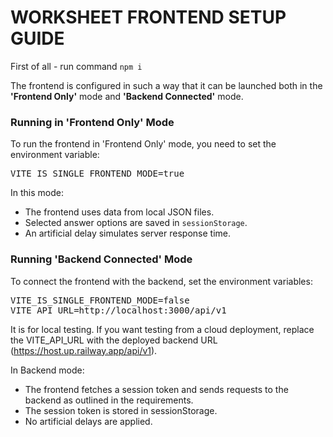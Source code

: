 # WORKSHEET FRONTEND SETUP GUIDE

First of all - run command `npm i`

The frontend is configured in such a way that it can be launched both in the **'Frontend Only'** mode and **'Backend Connected'** mode.

### Running in 'Frontend Only' Mode

To run the frontend in 'Frontend Only' mode, you need to set the environment variable:

<pre>
VITE_IS_SINGLE_FRONTEND_MODE=true
</pre>

In this mode:

- The frontend uses data from local JSON files.
- Selected answer options are saved in `sessionStorage`.
- An artificial delay simulates server response time.

### Running 'Backend Connected' Mode

To connect the frontend with the backend, set the environment variables:

<pre>
VITE_IS_SINGLE_FRONTEND_MODE=false
VITE_API_URL=http://localhost:3000/api/v1
</pre>

It is for local testing. If you want testing from a cloud deployment, replace the VITE_API_URL with the deployed backend URL (https://host.up.railway.app/api/v1).

In Backend mode:

- The frontend fetches a session token and sends requests to the backend as outlined in the requirements.
- The session token is stored in sessionStorage.
- No artificial delays are applied.
